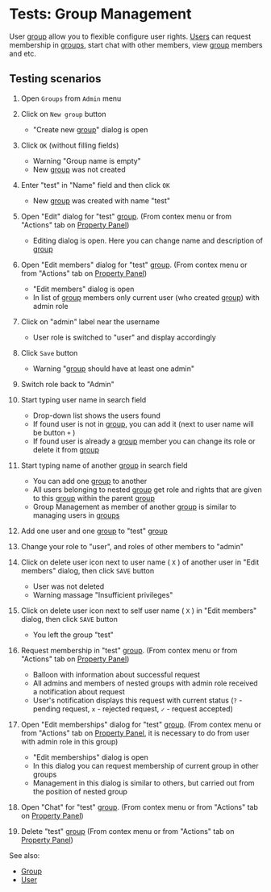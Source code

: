 <!-- TITLE: Tests: Group Management -->
<!-- SUBTITLE: -->

# Tests: Group Management

User [group](../govern/group.md) allow you to flexible configure user rights. [Users](user.md) can request membership 
in [groups](../govern/group.md), start chat with other members, view [group](../govern/group.md) members and etc.

## Testing scenarios

1. Open ```Groups``` from ```Admin``` menu

1. Click on ```New group``` button
   * "Create new [group](../govern/group.md)" dialog is open

1. Click ```OK``` (without filling fields)
   * Warning "Group name is empty"
   * New [group](../govern/group.md) was not created    
     
1. Enter "test" in "Name" field and then click ```OK```
   * New [group](../govern/group.md) was created with name "test"

1. Open "Edit" dialog for "test" [group](../govern/group.md). (From contex menu or from "Actions" tab on [Property Panel](../overview/navigation.md#properties))
   * Editing dialog is open. Here you can change name and description of [group](../govern/group.md)

1. Open "Edit members" dialog for "test" [group](../govern/group.md). (From contex menu or from "Actions" tab on [Property Panel](../overview/navigation.md#properties))
   * "Edit members" dialog is open
   * In list of [group](../govern/group.md) members only current user (who created [group](../govern/group.md)) with admin role

1. Click on "admin" label near the username
   * User role is switched to "user" and display accordingly
   
1. Click ```Save``` button 
   * Warning "[group](../govern/group.md) should have at least one admin"  
   
1. Switch role back to "Admin"

1. Start typing user name in search field
   * Drop-down list shows the users found
   * If found user is not in [group](group.md), you can add it (next to user name will be button ```+``` )
   * If found user is already a [group](group.md) member you can change its role or delete it from [group](group.md) 

1. Start typing name of another [group](group.md) in search field
   * You can add one [group](group.md) to another
   * All users belonging to nested [group](group.md) get role and rights that are given to this 
     [group](group.md) within the parent [group](group.md)
   * Group Management as member of another [group](group.md) is similar to managing users in [groups](group.md)

1. Add one user and one [group](group.md) to "test" [group](group.md)

1. Change your role to "user", and roles of other members to "admin"

1. Click on delete user icon next to user name ( ```X``` ) of another user in "Edit members" dialog, then click ```SAVE``` button
   * User was not deleted
   * Warning massage "Insufficient privileges"
   
1. Click on delete user icon next to self user name ( ```X``` ) in "Edit members" dialog, then click ```SAVE``` button
   * You left the group "test"

1. Request membership in "test" [group](group.md). (From contex menu or from "Actions" tab on [Property Panel](../overview/navigation.md#properties))
   * Balloon with information about successful request
   * All admins and members of nested groups with admin role received a notification about request
   * User's notification displays this request with current status (```?``` - pending request, ```x``` - rejected request, ```✓``` - request accepted)

1. Open "Edit memberships" dialog for "test" [group](group.md). (From contex menu or from "Actions" tab 
   on [Property Panel](../overview/navigation.md#properties), it is necessary to do from user with admin role in this group)
   * "Edit memberships" dialog is open
   * In this dialog you can request membership of current group in other groups
   * Management in this dialog is similar to others, but carried out from the position of nested group

1. Open "Chat" for "test" [group](group.md). (From contex menu or from "Actions" tab on [Property Panel](../overview/navigation.md#properties))

1. Delete "test" [group](group.md) (From contex menu or from "Actions" tab on [Property Panel](../overview/navigation.md#properties)) 
   
See also:
   * [Group](group.md)
   * [User](user.md)
